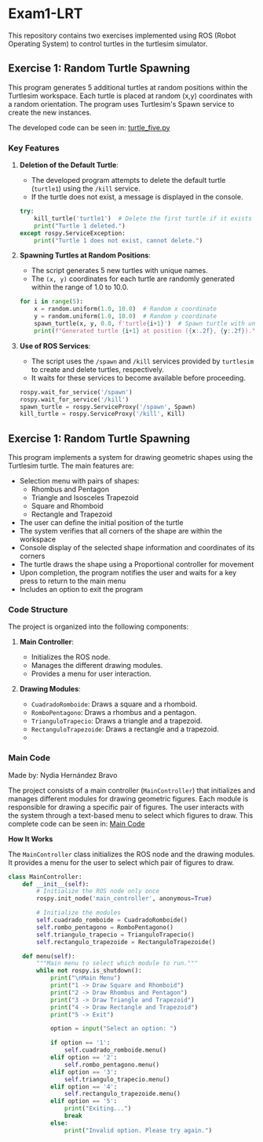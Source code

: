 # Exam1-LRT

This repository contains two exercises implemented using ROS (Robot Operating System) to control turtles in the turtlesim simulator.

## Exercise 1: Random Turtle Spawning
This program generates 5 additional turtles at random positions within the Turtlesim workspace. Each turtle is placed at random (x,y) coordinates with a random orientation. The program uses Turtlesim's Spawn service to create the new instances.

The developed code can be seen in: [turtle_five.py](https://github.com/NydiaHedz/Exam1-LRT/blob/main/Exam1/src/exam_1/exercise_1/turtle_five.py)

### Key Features
1. **Deletion of the Default Turtle**:
   - The developed program attempts to delete the default turtle (`turtle1`) using the `/kill` service.
   - If the turtle does not exist, a message is displayed in the console.

   ```python
   try:
       kill_turtle('turtle1')  # Delete the first turtle if it exists
       print("Turtle 1 deleted.")
   except rospy.ServiceException:
       print("Turtle 1 does not exist, cannot delete.")
   ```

2. **Spawning Turtles at Random Positions**:
   - The script generates 5 new turtles with unique names.
   - The `(x, y)` coordinates for each turtle are randomly generated within the range of 1.0 to 10.0.

   ```python
   for i in range(5):
       x = random.uniform(1.0, 10.0)  # Random x coordinate
       y = random.uniform(1.0, 10.0)  # Random y coordinate
       spawn_turtle(x, y, 0.0, f'turtle{i+1}')  # Spawn turtle with unique name
       print(f"Generated turtle {i+1} at position ({x:.2f}, {y:.2f}).")
   ```

3. **Use of ROS Services**:
   - The script uses the `/spawn` and `/kill` services provided by `turtlesim` to create and delete turtles, respectively.
   - It waits for these services to become available before proceeding.

   ```python
   rospy.wait_for_service('/spawn')
   rospy.wait_for_service('/kill')
   spawn_turtle = rospy.ServiceProxy('/spawn', Spawn)
   kill_turtle = rospy.ServiceProxy('/kill', Kill)
   ```

## Exercise 1: Random Turtle Spawning
This program implements a system for drawing geometric shapes using the Turtlesim turtle. The main features are:

* Selection menu with pairs of shapes:
   * Rhombus and Pentagon
   * Triangle and Isosceles Trapezoid
   * Square and Rhomboid
   * Rectangle and Trapezoid
* The user can define the initial position of the turtle
* The system verifies that all corners of the shape are within the workspace
* Console display of the selected shape information and coordinates of its corners
* The turtle draws the shape using a Proportional controller for movement
* Upon completion, the program notifies the user and waits for a key press to return to the main menu
* Includes an option to exit the program

### Code Structure

The project is organized into the following components:

1. **Main Controller**:
   - Initializes the ROS node.
   - Manages the different drawing modules.
   - Provides a menu for user interaction.

2. **Drawing Modules**:
   - `CuadradoRomboide`: Draws a square and a rhomboid.
   - `RomboPentagono`: Draws a rhombus and a pentagon.
   - `TrianguloTrapecio`: Draws a triangle and a trapezoid.
   - `RectanguloTrapezoide`: Draws a rectangle and a trapezoid.
   - 
### Main Code
Made by: Nydia Hernández Bravo

The project consists of a main controller (`MainController`) that initializes and manages different modules for drawing geometric figures. Each module is responsible for drawing a specific pair of figures. The user interacts with the system through a text-based menu to select which figures to draw. This complete code can be seen in: [Main Code](https://github.com/NydiaHedz/Exam1-LRT/blob/main/Exam1/src/exam_1/exercise_2/main.py)

**How It Works**

The `MainController` class initializes the ROS node and the drawing modules. It provides a menu for the user to select which pair of figures to draw.

```python
class MainController:
    def __init__(self):
        # Initialize the ROS node only once
        rospy.init_node('main_controller', anonymous=True)

        # Initialize the modules
        self.cuadrado_romboide = CuadradoRomboide()
        self.rombo_pentagono = RomboPentagono()
        self.triangulo_trapecio = TrianguloTrapecio()
        self.rectangulo_trapezoide = RectanguloTrapezoide()

    def menu(self):
        """Main menu to select which module to run."""
        while not rospy.is_shutdown():
            print("\nMain Menu")
            print("1 -> Draw Square and Rhomboid")
            print("2 -> Draw Rhombus and Pentagon")
            print("3 -> Draw Triangle and Trapezoid")
            print("4 -> Draw Rectangle and Trapezoid")
            print("5 -> Exit")

            option = input("Select an option: ")

            if option == '1':
                self.cuadrado_romboide.menu()
            elif option == '2':
                self.rombo_pentagono.menu()
            elif option == '3':
                self.triangulo_trapecio.menu()
            elif option == '4':
                self.rectangulo_trapezoide.menu()
            elif option == '5':
                print("Exiting...")
                break
            else:
                print("Invalid option. Please try again.")
```

